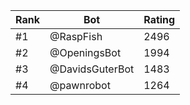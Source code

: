 Rank|Bot|Rating
---|---|---
#1|@RaspFish|2496
#2|@OpeningsBot|1994
#3|@DavidsGuterBot|1483
#4|@pawnrobot|1264
